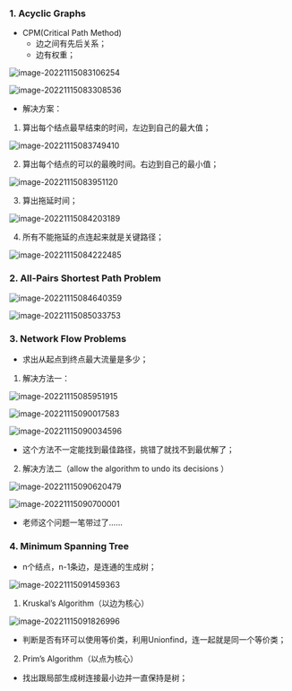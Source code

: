### 1. Acyclic Graphs
- CPM(Critical Path Method)
	- 边之间有先后关系；
	- 边有权重；

![image-20221115083106254](../../img/test/image-20221115083106254.png)

![image-20221115083308536](../../img/test/image-20221115083308536.png)

- 解决方案：
1. 算出每个结点最早结束的时间，左边到自己的最大值；
	

![image-20221115083749410](../../img/test/image-20221115083749410.png)

2. 算出每个结点的可以的最晚时间。右边到自己的最小值；

![image-20221115083951120](../../img/test/image-20221115083951120.png)

3. 算出拖延时间；

![image-20221115084203189](../../img/test/image-20221115084203189.png)

4. 所有不能拖延的点连起来就是关键路径；

![image-20221115084222485](../../img/test/image-20221115084222485.png)

### 2. All-Pairs Shortest Path Problem

![image-20221115084640359](../../img/test/image-20221115084640359.png)

![image-20221115085033753](../../img/test/image-20221115085033753.png)

### 3. Network Flow Problems
- 求出从起点到终点最大流量是多少；

1. 解决方法一：

![image-20221115085951915](../../img/test/image-20221115085951915.png)

![image-20221115090017583](../../img/test/image-20221115090017583.png)

![image-20221115090034596](../../img/test/image-20221115090034596.png)

- 这个方法不一定能找到最佳路径，挑错了就找不到最优解了；

2. 解决方法二（allow the algorithm to undo its decisions
）

![image-20221115090620479](../../img/test/image-20221115090620479.png)

![image-20221115090700001](../../img/test/image-20221115090700001.png)

- 老师这个问题一笔带过了……

### 4. Minimum Spanning Tree
- n个结点，n-1条边，是连通的生成树；

![image-20221115091459363](../../img/test/image-20221115091459363.png)

1. Kruskal’s Algorithm（以边为核心）

![image-20221115091826996](../../img/test/image-20221115091826996.png)

- 判断是否有环可以使用等价类，利用Unionfind，连一起就是同一个等价类；

2. Prim’s Algorithm（以点为核心）
- 找出跟局部生成树连接最小边并一直保持是树；

